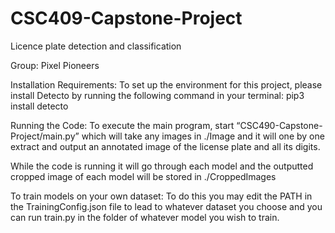 # CSC409-Capstone-Project
Licence plate detection and classification

Group: Pixel Pioneers

Installation Requirements: To set up the environment for this project, please install Detecto by running the following command in your terminal:
pip3 install detecto

Running the Code:
To execute the main program, start “CSC490-Capstone-Project/main.py” which will take any images in ./Image and it will one by one extract and output an annotated image of the license plate and all its digits.

While the code is running it will go through each model and the outputted cropped image of each model will be stored in ./CroppedImages

To train models on your own dataset: To do this you may edit the PATH in the TrainingConfig.json file to lead to whatever dataset you choose and you can run train.py in the folder of whatever model you wish to train.
